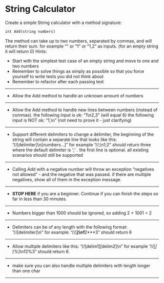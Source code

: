 # String Calculator

Create a simple String calculator with a method signature:

```markdown
int Add(string numbers)
```

The method can take up to two numbers, separated by commas, and will return their sum.
for example “” or “1” or “1,2” as inputs.
(for an empty string it will return 0)
Hints:

- Start with the simplest test case of an empty string and move to one and two numbers
- Remember to solve things as simply as possible so that you force yourself to write tests you did not think about
- Remember to refactor after each passing test

***

- Allow the Add method to handle an unknown amount of numbers

***

- Allow the Add method to handle new lines between numbers (instead of commas).
  the following input is ok: “1\n2,3” (will equal 6)
  the following input is NOT ok: “1,\n” (not need to prove it - just clarifying)

***

- Support different delimiters
  to change a delimiter, the beginning of the string will contain a separate line that looks like this: “//[delimiter]\n[numbers…]” for example “//;\n1;2” should return three where the default delimiter is ‘;’ .
  the first line is optional. all existing scenarios should still be supported

***

- Calling Add with a negative number will throw an exception “negatives not allowed” - and the negative that was passed.
  if there are multiple negatives, show all of them in the exception message.

***

- **STOP HERE** if you are a beginner. Continue if you can finish the steps so far in less than 30 minutes.

***

- Numbers bigger than 1000 should be ignored, so adding 2 + 1001 = 2

***

- Delimiters can be of any length with the following format: “//[delimiter]\n” for example: “//[***]\n1***2***3” should return 6

***

- Allow multiple delimiters like this: “//[delim1][delim2]\n” for example “//[*][%]\n1*2%3” should return 6.

***

- make sure you can also handle multiple delimiters with length longer than one char

***
